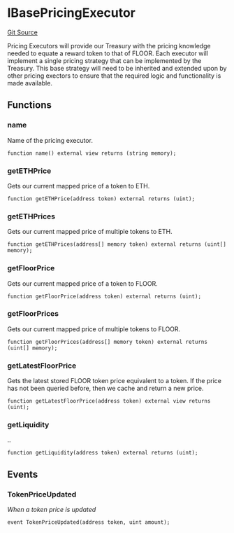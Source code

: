 # IBasePricingExecutor
[Git Source](https://github.com/FloorDAO/floor-v2/blob/c8169a0594ad07a37d169672a50f4155c41be809/src/interfaces/pricing/BasePricingExecutor.sol)

Pricing Executors will provide our Treasury with the pricing knowledge needed
to equate a reward token to that of FLOOR. Each executor will implement a single
pricing strategy that can be implemented by the Treasury.
This base strategy will need to be inherited and extended upon by other pricing
exectors to ensure that the required logic and functionality is made available.


## Functions
### name

Name of the pricing executor.


```solidity
function name() external view returns (string memory);
```

### getETHPrice

Gets our current mapped price of a token to ETH.


```solidity
function getETHPrice(address token) external returns (uint);
```

### getETHPrices

Gets our current mapped price of multiple tokens to ETH.


```solidity
function getETHPrices(address[] memory token) external returns (uint[] memory);
```

### getFloorPrice

Gets our current mapped price of a token to FLOOR.


```solidity
function getFloorPrice(address token) external returns (uint);
```

### getFloorPrices

Gets our current mapped price of multiple tokens to FLOOR.


```solidity
function getFloorPrices(address[] memory token) external returns (uint[] memory);
```

### getLatestFloorPrice

Gets the latest stored FLOOR token price equivalent to a token. If the price has
not been queried before, then we cache and return a new price.


```solidity
function getLatestFloorPrice(address token) external view returns (uint);
```

### getLiquidity

..


```solidity
function getLiquidity(address token) external returns (uint);
```

## Events
### TokenPriceUpdated
*When a token price is updated*


```solidity
event TokenPriceUpdated(address token, uint amount);
```

